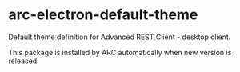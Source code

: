 # arc-electron-default-theme

Default theme definition for Advanced REST Client - desktop client.

This package is installed by ARC automatically when new version is released.
